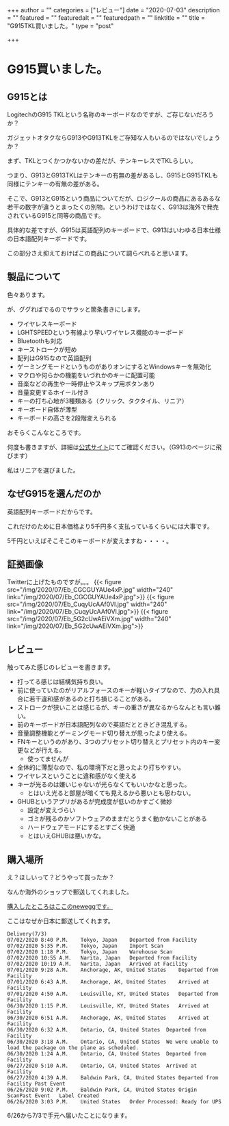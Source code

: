 +++
author = ""
categories = ["レビュー"]
date = "2020-07-03"
description = ""
featured = ""
featuredalt = ""
featuredpath = ""
linktitle = ""
title = "G915TKL買いました。"
type = "post"

+++
# G915買いました。
## G915とは
LogitechのG915 TKLという名称のキーボードなのですが、ご存じないだろうか？

ガジェットオタクならG913やG913TKLをご存知な人もいるのではないでしょうか？

まず、TKLとつくかつかないかの差だが、テンキーレスでTKLらしい。

つまり、G913とG913TKLはテンキーの有無の差があるし、G915とG915TKLも同様にテンキーの有無の差がある。

そこで、G913とG915という商品についてだが、ロジクールの商品にあるあるな若干の数字が違うとまったくの別物。というわけではなく、G913は海外で発売されているG915と同等の商品です。

具体的な差ですが、G915は英語配列のキーボードで、G913はいわゆる日本仕様の日本語配列キーボードです。

この部分さえ抑えておけばこの商品について調らべれると思います。

## 製品について
色々あります。

が、ググればでるのでサラッと箇条書きにします。

- ワイヤレスキーボード
- LGHTSPEEDという有線より早いワイヤレス機能のキーボード
- Bluetoothも対応
- キーストロークが短め
- 配列はG915なので英語配列
- ゲーミングモードというものがありオンにするとWindowsキーを無効化
- マクロや何らかの機能をいづれかのキーに配置可能
- 音楽などの再生や一時停止やスキップ用ボタンあり
- 音量変更するホイール付き
- キーの打ち心地が3種類ある（クリック、タクタイル、リニア）
- キーボード自体が薄型
- キーボードの高さを2段階変えられる

おそらくこんなところです。

何度も書きますが、詳細は[公式サイト](https://gaming.logicool.co.jp/ja-jp/products/gaming-keyboards/g913-low-profile-wireless-mechanical-gaming-keyboard.html)にてご確認ください。（G913のページに飛びます）

私はリニアを選びました。


## なぜG915を選んだのか
英語配列キーボードだからです。

これだけのために日本価格より5千円多く支払っているくらいには大事です。

5千円といえばそこそこのキーボードが変えますね・・・・。

## 証拠画像
Twitterに上げたものですが。。。
{{< figure src="/img/2020/07/Eb_CGCGUYAUe4xP.jpg" width="240" link="/img/2020/07/Eb_CGCGUYAUe4xP.jpg">}}
{{< figure src="/img/2020/07/Eb_CuqyUcAAf0Vl.jpg" width="240" link="/img/2020/07/Eb_CuqyUcAAf0Vl.jpg">}}
{{< figure src="/img/2020/07/Eb_5G2cUwAEiVXm.jpg" width="240" link="/img/2020/07/Eb_5G2cUwAEiVXm.jpg">}}

## レビュー
触ってみた感じのレビューを書きます。
- 打ってる感じは結構気持ち良い。
- 前に使っていたのがリアルフォースのキーが軽いタイプなので、力の入れ具合に若干違和感があるのと打ち損じることがある。
- ストロークが狭いことは感じるが、キーの重さが異なるからなんとも言い難い。
- 前のキーボードが日本語配列なので英語だとときどき混乱する。
- 音量調整機能とゲーミングモード切り替えが思ったより使える。
- FNキーというのがあり、3つのプリセット切り替えとプリセット内のキー変更などが行える。
  - 使ってませんが
- 全体的に薄型なので、私の環境下だと思ったより打ちやすい。
- ワイヤレスということに違和感がなく使える
- キーが光るのは嫌いじゃないが光らなくてもいいかなと思った。
  - とはいえ光ると部屋が暗くても見えるから悪いとも思わない。
- GHUBというアプリがあるが完成度が低いのかすごく微妙
  - 設定が変えづらい
  - ゴミが残るのかソフトウェアのままだとうまく動かないことがある
  - ハードウェアモードにするとすごく快適
  - とはいえGHUBは悪いかな。

## 購入場所
え？ほしいって？どうやって買ったか？

なんか海外のショップで郵送してくれました。

[購入したところはここのneweggです。](https://www.newegg.com/global/jp-en/logitech-g915-gl-linear/p/N82E16823126614)

ここはなぜか日本に郵送してくれます。


```
Delivery(7/3)
07/02/2020 8:40 P.M.	Tokyo, Japan	Departed from Facility
07/02/2020 5:35 P.M.	Tokyo, Japan	Import Scan
07/02/2020 1:18 P.M.	Tokyo, Japan	Warehouse Scan
07/02/2020 10:55 A.M.	Narita, Japan	Departed from Facility
07/02/2020 10:19 A.M.	Narita, Japan	Arrived at Facility
07/01/2020 9:28 A.M.	Anchorage, AK, United States	Departed from Facility
07/01/2020 6:43 A.M.	Anchorage, AK, United States	Arrived at Facility
07/01/2020 4:50 A.M.	Louisville, KY, United States	Departed from Facility
06/30/2020 1:15 P.M.	Louisville, KY, United States	Arrived at Facility
06/30/2020 6:51 A.M.	Anchorage, AK, United States	Arrived at Facility
06/30/2020 6:32 A.M.	Ontario, CA, United States	Departed from Facility
06/30/2020 3:18 A.M.	Ontario, CA, United States	We were unable to load the package on the plane as scheduled.
06/30/2020 1:24 A.M.	Ontario, CA, United States	Departed from Facility
06/27/2020 5:10 A.M.	Ontario, CA, United States	Arrived at Facility
06/27/2020 4:39 A.M.	Baldwin Park, CA, United States	Departed from Facility Past Event		
06/26/2020 9:02 P.M.	Baldwin Park, CA, United States	Origin ScanPast Event	Label Created
06/26/2020 3:03 P.M.	United States	Order Processed: Ready for UPS
```

6/26から7/3で手元へ届いたことになります。


